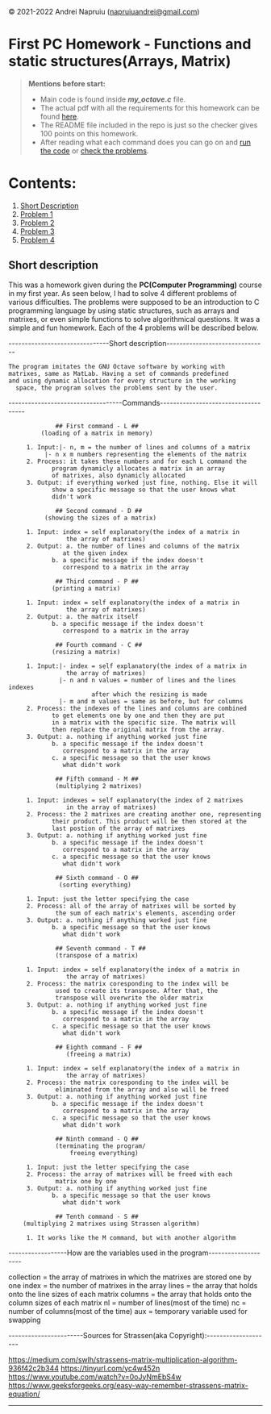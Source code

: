 &copy; 2021-2022 Andrei Napruiu (napruiuandrei@gmail.com)

# First PC Homework - Functions and static structures(Arrays, Matrix)

> **Mentions before start:**
> + Main code is found inside ***my_octave.c*** file.
> + The actual pdf with all the requirements for this homework can be found [here](https://github.com/andreinapruiu/pdfs-PC/blob/main/Programare_2021___Tema_2.pdf).
> + The README file included in the repo is just so the checker gives 100 points on this homework.
> + After reading what each command does you can go on and [run the code](#how-to-run-the-code) or [check the problems](#how-to-run-the-checker).

# Contents:
1. [Short Description](#short-description)
1. [Problem 1](#on-the-fly-analysis)
2. [Problem 2](#natural-numbers-properties)
3. [Problem 3](#improving-scores)
4. [Problem 4](#nomogram-checker)

## Short description
This was a homework given during the **PC(Computer Programming)** course in my first year. As seen below, I had to solve 4 different problems of various difficulties. The problems were supposed to be an introduction to C programming language by using static structures, such as arrays and matrixes, or even simple functions to solve algorithmical questions. It was a simple and fun homework. Each of the 4 problems will be described below.


-------------------------------Short description-------------------------------

	The program imitates the GNU Octave software by working with
	matrixes, same as MatLab. Having a set of commands predefined
	and using dynamic allocation for every structure in the working
	  space, the program solves the problems sent by the user.

-----------------------------------Commands------------------------------------

			     ## First command - L ##
			 (loading of a matrix in memory)
			     
	     1. Input:|- n, m = the number of lines and columns of a matrix 
		      |- n x m numbers representing the elements of the matrix
	     2. Process: it takes these numbers and for each L command the 
	     		program dynamicly allocates a matrix in an array
	     		of matrixes, also dynamicly allocated
	     3. Output: if everything worked just fine, nothing. Else it will
	     		show a specific message so that the user knows what
	     		didn't work
	     	
			     ## Second command - D ##
			  (showing the sizes of a matrix)
			     
	     1. Input: index = self explanatory(the index of a matrix in
	     			the array of matrixes)
	     2. Output: a. the number of lines and columns of the matrix
	     		   at the given index
	     		b. a specific message if the index doesn't
	     		   correspond to a matrix in the array
	     		
			     ## Third command - P ##
			  	(printing a matrix)
			     
	     1. Input: index = self explanatory(the index of a matrix in
	     			the array of matrixes)
	     2. Output: a. the matrix itself
	     		b. a specific message if the index doesn't
	     		   correspond to a matrix in the array
	     		   
			     ## Fourth command - C ##
			  	(resizing a matrix)
			     
	     1. Input:|- index = self explanatory(the index of a matrix in
	     			the array of matrixes)
	     	      |- n and n values = number of lines and the lines indexes
	     	      		   after which the resizing is made
	     	      |- m and m values = same as before, but for columns
	     2. Process: the indexes of the lines and columns are combined
	     		to get elements one by one and then they are put
	     		in a matrix with the specific size. The matrix will 
	     		then replace the original matrix from the array.
	     3. Output: a. nothing if anything worked just fine
	     		b. a specific message if the index doesn't
	     		   correspond to a matrix in the array
	     		c. a specific message so that the user knows
	     		   what didn't work
	     		   
			     ## Fifth command - M ##
			     (multiplying 2 matrixes)
			     
	     1. Input: indexes = self explanatory(the index of 2 matrixes
	     			in the array of matrixes)
	     2. Process: the 2 matrixes are creating another one, representing
	     		their product. This product will be then stored at the
	     		last postion of the array of matrixes
	     3. Output: a. nothing if anything worked just fine
	     		b. a specific message if the index doesn't
	     		   correspond to a matrix in the array
	     		c. a specific message so that the user knows
	     		   what didn't work
	     		   
			     ## Sixth command - O ##
			      (sorting everything)
			     
	     1. Input: just the letter specifying the case
	     2. Process: all of the array of matrixes will be sorted by 
	     		 the sum of each matrix's elements, ascending order
	     3. Output: a. nothing if anything worked just fine
	     		b. a specific message so that the user knows
	     		   what didn't work
	     		   
			     ## Seventh command - T ##
			     (transpose of a matrix)
			     
	     1. Input: index = self explanatory(the index of a matrix in
	     			the array of matrixes)
	     2. Process: the matrix coresponding to the index will be 
	     		 used to create its transpose. After that, the
	     		 transpose will overwrite the older matrix
	     3. Output: a. nothing if anything worked just fine
	     		b. a specific message if the index doesn't
	     		   correspond to a matrix in the array
	     		c. a specific message so that the user knows
	     		   what didn't work
	     		   
			     ## Eighth command - F ##
			     	(freeing a matrix)
			     
	     1. Input: index = self explanatory(the index of a matrix in
	     			the array of matrixes)
	     2. Process: the matrix coresponding to the index will be 
	     		 eliminated from the array and also will be freed
	     3. Output: a. nothing if anything worked just fine
	     		b. a specific message if the index doesn't
	     		   correspond to a matrix in the array
	     		c. a specific message so that the user knows
	     		   what didn't work
	     		   
			     ## Ninth command - Q ##
			     (terminating the program/
			     	 freeing everything)
			     
	     1. Input: just the letter specifying the case
	     2. Process: the array of matrixes will be freed with each
	     		 matrix one by one
	     3. Output: a. nothing if anything worked just fine
	     		b. a specific message so that the user knows
	     		   what didn't work
	     		   
			     ## Tenth command - S ##
		(multiplying 2 matrixes using Strassen algorithm)
			     
	     1. It works like the M command, but with another algorithm


------------------How are the variables used in the program--------------------

collection = the array of matrixes in which the matrixes are stored one by one
index = the number of matrixes in the array
lines = the array that holds onto the line sizes of each matrix
columns = the array that holds onto the column sizes of each matrix
nl = number of lines(most of the time)
nc = number of columns(most of the time)
aux = temporary variable used for swapping

-----------------------Sources for Strassen(aka Copyright):--------------------

https://medium.com/swlh/strassens-matrix-multiplication-algorithm-936f42c2b344
https://tinyurl.com/yc4w452n
https://www.youtube.com/watch?v=0oJyNmEbS4w
https://www.geeksforgeeks.org/easy-way-remember-strassens-matrix-equation/

-------------------------------------------------------------------------------
